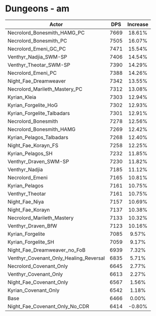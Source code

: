 # Dungeons - am
| Actor | DPS | Increase |
|---|:---:|:---:|
|Necrolord_Bonesmith_HAMG_PC|7669|18.61%|
|Necrolord_Bonesmith_PC|7505|16.07%|
|Necrolord_Emeni_GC_PC|7471|15.54%|
|Venthyr_Nadjia_SWM-SP|7406|14.54%|
|Venthyr_Theotar_SWM-SP|7390|14.29%|
|Necrolord_Emeni_PC|7388|14.26%|
|Night_Fae_Dreamweaver|7342|13.55%|
|Necrolord_Marileth_Mastery_PC|7312|13.08%|
|Kyrian_Kleia|7303|12.94%|
|Kyrian_Forgelite_HoG|7302|12.93%|
|Kyrian_Forgelite_Talbadars|7301|12.91%|
|Necrolord_Bonesmith|7278|12.56%|
|Necrolord_Bonesmith_HAMG|7269|12.42%|
|Kyrian_Pelagos_Talbadars|7268|12.40%|
|Night_Fae_Korayn_FS|7258|12.25%|
|Kyrian_Pelagos_SH|7232|11.85%|
|Venthyr_Draven_SWM-SP|7230|11.82%|
|Venthyr_Nadjia|7185|11.12%|
|Necrolord_Emeni|7165|10.81%|
|Kyrian_Pelagos|7161|10.75%|
|Venthyr_Theotar|7161|10.75%|
|Night_Fae_Niya|7157|10.69%|
|Night_Fae_Korayn|7137|10.38%|
|Necrolord_Marileth_Mastery|7133|10.32%|
|Venthyr_Draven_BfW|7123|10.16%|
|Kyrian_Forgelite|7085|9.57%|
|Kyrian_Forgelite_SH|7059|9.17%|
|Night_Fae_Dreamweaver_no_FoB|6939|7.32%|
|Venthyr_Covenant_Only_Healing_Reversal|6835|5.71%|
|Necrolord_Covenant_Only|6645|2.77%|
|Venthyr_Covenant_Only|6613|2.27%|
|Night_Fae_Covenant_Only|6567|1.56%|
|Kyrian_Covenant_Only|6542|1.18%|
|Base|6466|0.00%|
|Night_Fae_Covenant_Only_No_CDR|6414|-0.80%|
